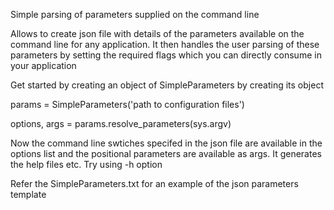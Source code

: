 Simple parsing of parameters supplied on the command line

Allows to create json file with details of the parameters available on the command line for any application. It then handles the user parsing of these parameters by setting the required flags which you can directly consume in your application

Get started by creating an object of SimpleParameters by creating its object

params = SimpleParameters('path to configuration files')

options, args = params.resolve_parameters(sys.argv)

Now the command line swtiches specifed in the json file are available in the options list and the positional parameters are available as args. It generates the help files etc. Try using -h option

Refer the SimpleParameters.txt for an example of the json parameters template
